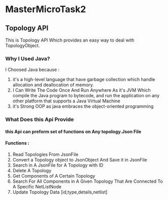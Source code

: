 # MasterMicroTask2
## Topology API
This is  Topology  API Which provides an easy way to deal with TopologyObject. 
### Why I Used Java?
I Choosed Java because :
1) it's a high-level language that have garbage collection which handle allocation and deallocation of memory. 
2) I Can Write The Code Once  And Run Anywhere As it's  JVM Which compile the Java program to bytecode, and run the application on any other platform that supports a Java Virtual Machine
3) it's Strong OOP as java embraces  the object-oriented programming

### What Does this Api Provide
#### this Api can preform set of functions on Any topology.Json File
#### Functions :
1)  Read Topologies From JsonFile
2)  Convert a Topology object to JsonObject And Save it in JsonFile
3)  Search in A JsonFile for A Topology with ID
4)  Delete A Topology
5)  Get Components of A Certain Topology
6)  Search For All Components in A Given Topology That Are Connected To A Specific NetListNode
7)  Update Topology Data [id,type,details,netlist]
